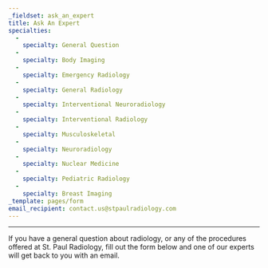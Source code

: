 ```yaml
---
_fieldset: ask_an_expert
title: Ask An Expert
specialties:
  - 
    specialty: General Question
  - 
    specialty: Body Imaging
  - 
    specialty: Emergency Radiology
  - 
    specialty: General Radiology
  - 
    specialty: Interventional Neuroradiology
  - 
    specialty: Interventional Radiology
  - 
    specialty: Musculoskeletal
  - 
    specialty: Neuroradiology
  - 
    specialty: Nuclear Medicine
  - 
    specialty: Pediatric Radiology
  - 
    specialty: Breast Imaging
_template: pages/form
email_recipient: contact.us@stpaulradiology.com
---
```

<hr><p>If you have a general question about radiology, or any of the procedures offered at St. Paul Radiology, fill out the form below and one of our experts will get back to you with an email.
</p>